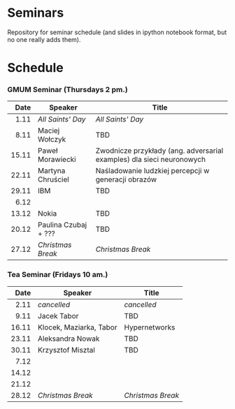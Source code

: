 # Seminars
Repository for seminar schedule (and slides in ipython notebook format, but no one really adds them).

# Schedule
### GMUM Seminar (Thursdays 2 pm.)
| Date  | Speaker                                            | Title                                                                 |
|------:|----------------------------------------------------|-----------------------------------------------------------------------|
|  1.11 | *All Saints' Day*                                  | *All Saints' Day*                                                     |
|  8.11 | Maciej Wołczyk                                     | TBD                                                                   |
| 15.11 | Paweł Morawiecki                                   | Zwodnicze przykłady (ang. adversarial examples) dla sieci neuronowych |
| 22.11 | Martyna Chruściel                                  | Naśladowanie ludzkiej percepcji w generacji obrazów                   |
| 29.11 | IBM                                                | TBD                                                                   |
|  6.12 |                                                    |                                                                       |
| 13.12 | Nokia                                              | TBD                                                                   |
| 20.12 | Paulina Czubaj + ???                               | TBD                                                                   |
| 27.12 | *Christmas Break*                                  | *Christmas Break*                                                     |

### Tea Seminar (Fridays 10 am.)
| Date  | Speaker                                            | Title                                                                 |
|------:|----------------------------------------------------|-----------------------------------------------------------------------|
|  2.11 | *cancelled*                                        | *cancelled*                                                           |
|  9.11 | Jacek Tabor                                        | TBD                                                                   |
| 16.11 | Klocek, Maziarka, Tabor                            | Hypernetworks                                                         |
| 23.11 | Aleksandra Nowak                                   | TBD                                                                   |
| 30.11 | Krzysztof Misztal                                  | TBD                                                                   |
|  7.12 |                                                    |                                                                       |
| 14.12 |                                                    |                                                                       |
| 21.12 |                                                    |                                                                       |
| 28.12 | *Christmas Break*                                  | *Christmas Break*                                                     |

